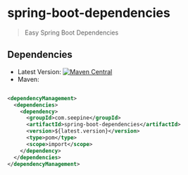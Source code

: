 # spring-boot-dependencies

> Easy Spring Boot Dependencies

## Dependencies

- Latest
  Version: [![Maven Central](https://img.shields.io/maven-central/v/com.seepine/spring-boot-dependencies.svg)](https://search.maven.org/search?q=g:com.seepine%20a:spring-boot-dependencies)
- Maven:

```xml

<dependencyManagement>
  <dependencies>
    <dependency>
      <groupId>com.seepine</groupId>
      <artifactId>spring-boot-dependencies</artifactId>
      <version>${latest.version}</version>
      <type>pom</type>
      <scope>import</scope>
    </dependency>
  </dependencies>
</dependencyManagement>
```

